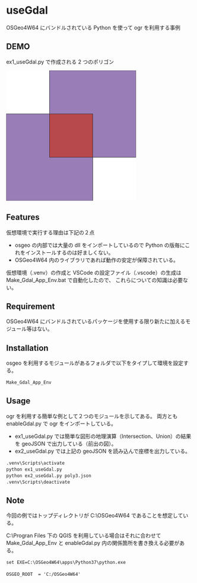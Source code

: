 # useGdal

OSGeo4W64 にバンドルされている Python を使って ogr を利用する事例

## DEMO

ex1_useGdal.py で作成される 2 つのポリゴン

![](snap_qgis.png)

## Features

仮想環境で実行する理由は下記の２点

- osgeo の内部では大量の dll をインポートしているので Python の版毎にこれをインストールするのは好ましくない。
- OSGeo4W64 内のライブラリであれば動作の安定が保障されている。

仮想環境（.venv）の作成と VSCode の設定ファイル（.vscode）の生成は Make_Gdal_App_Env.bat で自動化したので、
これらについての知識は必要ない。

## Requirement

OSGeo4W64 にバンドルされているパッケージを使用する限り新たに加えるモジュール等はない。

## Installation

osgeo を利用するモジュールがあるフォルダで以下をタイプして環境を設定する。

```bash
Make_Gdal_App_Env
```

## Usage

ogr を利用する簡単な例として２つのモジュールを示してある。
両方とも enableGdal.py で ogr をインポートしている。

- ex1_useGdal.py では簡単な図形の地理演算（Intersection、Union）の結果を geoJSON で出力している（前出の図）。
- ex2_useGdal.py では上記の geoJSON を読み込んで座標を出力している。

```bash
.venv\Scripts\activate
python ex1_useGdal.py
python ex2_useGdal.py poly3.json
.venv\Scripts\deactivate
```

## Note

今回の例ではトップディレクトリが C:\OSGeo4W64 であることを想定している。

C:\Progran Files 下の QGIS を利用している場合はそれに合わせて Make_Gdal_App_Env と
enableGdal.py 内の関係箇所を書き換える必要がある。

```
set EXE=C:\OSGeo4W64\apps\Python37\python.exe

OSGEO_ROOT  = 'C:/OSGeo4W64'
```